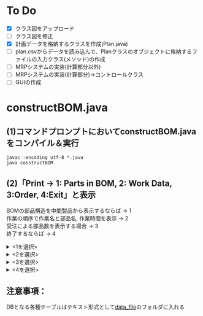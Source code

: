 # To Do
- [x] クラス図をアップロード
- [ ] クラス図を修正
- [x] 計画データを格納するクラスを作成(Plan.java)
- [ ] plan.csvからデータを読み込んで、Planクラスのオブジェクトに格納するファイルの入力クラス(メソッド)の作成
- [ ] MRPシステムの実装(計算部分以外)
- [ ] MRPシステムの実装(計算部分)→コントロールクラス
- [ ] GUIの作成
# constructBOM.java
## (1)コマンドプロンプトにおいてconstructBOM.javaをコンパイル＆実行

```
javac -encoding utf-8 *.java
java constructBOM
```

## (2)「Print -> 1: Parts in BOM, 2: Work Data, 3:Order, 4:Exit」と表示
BOMの部品構造を中間製品から表示するならば → 1  
作業の順序で作業名と部品名, 作業時間を表示 → 2  
受注による部品数を表示する場合 → 3  
終了するならば → 4  
<details><summary><1を選択></summary>
・コマンドプロンプトにおいて"Part Name?"と出たら製品(部品)名を入力し，enterキーを入力する
<br>
→ 部品構造が表示される
<br>
・再度，入力を促してくる
<br>
・終了の際は， cntrl+C キーで終了</details>
<details><summary><2を選択></summary>
・作業順序に従って，作業名，部品名，作業時間が表示される</details>
<details><summary><3を選択></summary>
・受注による必要な部品と部品点数が表示される</details>
<details><summary><4を選択></summary>
・終了</details>

## 注意事項：  
DBとなる各種テーブルはテキスト形式として[data_file](https://github.com/ponte1010/MRP/tree/master/src/data_file)のフォルダに入れる
